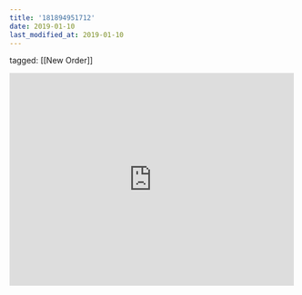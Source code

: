 ```yaml
---
title: '181894951712'
date: 2019-01-10
last_modified_at: 2019-01-10
---
```

tagged: [[New Order]]
<iframe allow="accelerometer; autoplay; clipboard-write; encrypted-media; gyroscope; picture-in-picture" allowfullscreen="" frameborder="0" height="375" id="youtube_iframe" src="https://www.youtube.com/embed/FYH8DsU2WCk?feature=oembed&amp;enablejsapi=1&amp;origin=https://safe.txmblr.com&amp;wmode=opaque" width="500"></iframe>